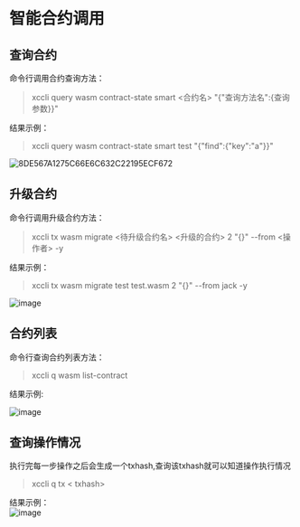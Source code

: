 # 智能合约调用

## 查询合约
命令行调用合约查询方法：
> xccli query wasm contract-state smart <合约名> "{"查询方法名":{查询参数}}"


结果示例：
> xccli query wasm contract-state smart test "{\"find\":{\"key\":\"a\"}}"
> 
![8DE567A1275C66E6C632C22195ECF672](https://user-images.githubusercontent.com/105793954/176608104-2b705e7d-fde5-4835-9652-6c85dfd05864.jpg)


## 升级合约
命令行调用升级合约方法：

> xccli tx wasm migrate <待升级合约名> <升级的合约> 2 "{}" --from <操作者> -y

结果示例：

>  xccli tx wasm migrate test test.wasm 2 "{}" --from jack -y

![image](https://user-images.githubusercontent.com/105793954/176607186-b4f1ae8e-571b-47f2-95d8-3c2f020ed213.png)


## 合约列表
命令行查询合约列表方法：
> xccli q wasm list-contract

结果示例:

![image](https://user-images.githubusercontent.com/105793954/176607355-e07f684f-5aab-4ec6-9e30-98a64b82eaad.png)

## 查询操作情况
执行完每一步操作之后会生成一个txhash,查询该txhash就可以知道操作执行情况
> xccli q tx < txhash>

结果示例：  
![image](https://user-images.githubusercontent.com/105793954/176607441-6426f22f-d54a-4e80-a819-ec54da62f985.png)
